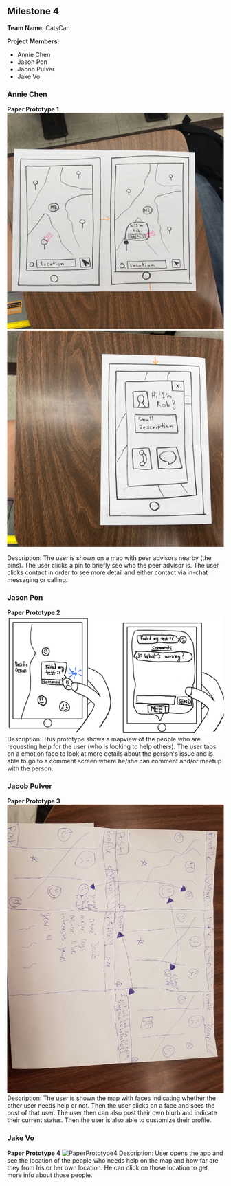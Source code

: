 ## Milestone 4

**Team Name:** CatsCan

**Project Members:**
* Annie Chen
* Jason Pon
* Jacob Pulver
* Jake Vo

### Annie Chen
**Paper Prototype 1**
![PaperPrototype1](/paper-prototypes/paper2.jpg)
![PaperPrototype1](/paper-prototypes/paper1.jpg)

Description: The user is shown on a map with peer advisors nearby (the pins). The user clicks a pin to briefly see who the peer advisor is. The user clicks contact in order to see more detail and either contact via in-chat messaging or calling.

### Jason Pon
**Paper Prototype 2**
![PaperPrototype2](/paper-prototypes/paper5.png)
Description: This prototype shows a mapview of the people who are requesting help for the user (who is looking to help others). The user taps on a emotion face to look at more details about the person's issue and is able to go to a comment screen where he/she can comment and/or meetup with the person.

### Jacob Pulver
**Paper Prototype 3**
![PaperPrototype3](/paper-prototypes/paper3.jpg)
Description: The user is shown the map with faces indicating whether the other user needs help or not. Then the user clicks on a face and sees the post of that user. The user then can also post their own blurb and indicate their current status. Then the user is also able to customize their profile.

### Jake Vo
**Paper Prototype 4**
![PaperPrototype4](/paper-prototypes/paper4.png)
Description: User opens the app and see the location of the people who needs help on the map and how far are they from his or her own location. He can click on those location to get more info about those people.
